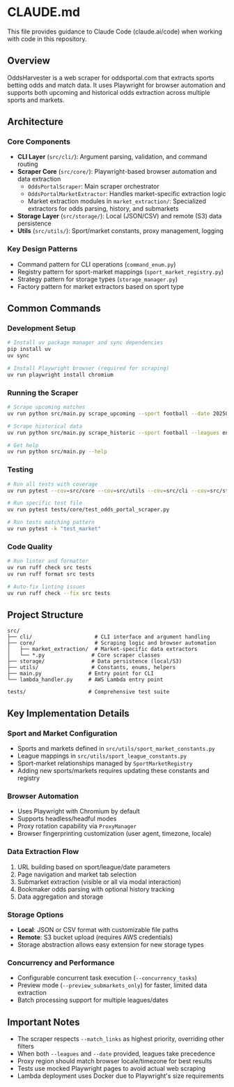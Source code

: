 # CLAUDE.md

This file provides guidance to Claude Code (claude.ai/code) when working with code in this repository.

## Overview

OddsHarvester is a web scraper for oddsportal.com that extracts sports betting odds and match data. It uses Playwright for browser automation and supports both upcoming and historical odds extraction across multiple sports and markets.

## Architecture

### Core Components
- **CLI Layer** (`src/cli/`): Argument parsing, validation, and command routing
- **Scraper Core** (`src/core/`): Playwright-based browser automation and data extraction
  - `OddsPortalScraper`: Main scraper orchestrator
  - `OddsPortalMarketExtractor`: Handles market-specific extraction logic
  - Market extraction modules in `market_extraction/`: Specialized extractors for odds parsing, history, and submarkets
- **Storage Layer** (`src/storage/`): Local (JSON/CSV) and remote (S3) data persistence
- **Utils** (`src/utils/`): Sport/market constants, proxy management, logging

### Key Design Patterns
- Command pattern for CLI operations (`command_enum.py`)
- Registry pattern for sport-market mappings (`sport_market_registry.py`)
- Strategy pattern for storage types (`storage_manager.py`)
- Factory pattern for market extractors based on sport type

## Common Commands

### Development Setup
```bash
# Install uv package manager and sync dependencies
pip install uv
uv sync

# Install Playwright browser (required for scraping)
uv run playwright install chromium
```

### Running the Scraper
```bash
# Scrape upcoming matches
uv run python src/main.py scrape_upcoming --sport football --date 20250101 --markets 1x2 --headless

# Scrape historical data
uv run python src/main.py scrape_historic --sport football --leagues england-premier-league --season 2022-2023 --markets 1x2 --headless

# Get help
uv run python src/main.py --help
```

### Testing
```bash
# Run all tests with coverage
uv run pytest --cov=src/core --cov=src/utils --cov=src/cli --cov=src/storage --cov-report=term

# Run specific test file
uv run pytest tests/core/test_odds_portal_scraper.py

# Run tests matching pattern
uv run pytest -k "test_market"
```

### Code Quality
```bash
# Run linter and formatter
uv run ruff check src tests
uv run ruff format src tests

# Auto-fix linting issues
uv run ruff check --fix src tests
```

## Project Structure

```
src/
├── cli/                    # CLI interface and argument handling
├── core/                   # Scraping logic and browser automation
│   ├── market_extraction/  # Market-specific data extractors
│   └── *.py               # Core scraper classes
├── storage/               # Data persistence (local/S3)
├── utils/                 # Constants, enums, helpers
├── main.py               # Entry point for CLI
└── lambda_handler.py     # AWS Lambda entry point

tests/                    # Comprehensive test suite
```

## Key Implementation Details

### Sport and Market Configuration
- Sports and markets defined in `src/utils/sport_market_constants.py`
- League mappings in `src/utils/sport_league_constants.py`
- Sport-market relationships managed by `SportMarketRegistry`
- Adding new sports/markets requires updating these constants and registry

### Browser Automation
- Uses Playwright with Chromium by default
- Supports headless/headful modes
- Proxy rotation capability via `ProxyManager`
- Browser fingerprinting customization (user agent, timezone, locale)

### Data Extraction Flow
1. URL building based on sport/league/date parameters
2. Page navigation and market tab selection
3. Submarket extraction (visible or all via modal interaction)
4. Bookmaker odds parsing with optional history tracking
5. Data aggregation and storage

### Storage Options
- **Local**: JSON or CSV format with customizable file paths
- **Remote**: S3 bucket upload (requires AWS credentials)
- Storage abstraction allows easy extension for new storage types

### Concurrency and Performance
- Configurable concurrent task execution (`--concurrency_tasks`)
- Preview mode (`--preview_submarkets_only`) for faster, limited data extraction
- Batch processing support for multiple leagues/dates

## Important Notes

- The scraper respects `--match_links` as highest priority, overriding other filters
- When both `--leagues` and `--date` provided, leagues take precedence
- Proxy region should match browser locale/timezone for best results
- Tests use mocked Playwright pages to avoid actual web scraping
- Lambda deployment uses Docker due to Playwright's size requirements